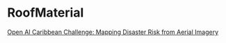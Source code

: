 # RoofMaterial
[Open AI Caribbean Challenge: Mapping Disaster Risk from Aerial Imagery](https://www.drivendata.org/competitions/58/disaster-response-roof-type/)
